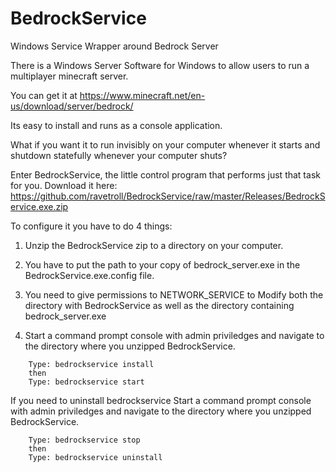 # BedrockService
Windows Service Wrapper around Bedrock Server

There is a Windows Server Software for Windows to allow users to run a multiplayer minecraft server.

You can get it at https://www.minecraft.net/en-us/download/server/bedrock/

Its easy to install and runs as a console application.

What if you want it to run invisibly on your computer whenever it starts and shutdown statefully whenever your computer shuts?

Enter BedrockService, the little control program that performs just that task for you.  Download it here: https://github.com/ravetroll/BedrockService/raw/master/Releases/BedrockService.exe.zip

To configure it you have to do 4 things:

1.  Unzip the BedrockService zip to a directory on your computer.

2.  You have to put the path to your copy of bedrock_server.exe in the BedrockService.exe.config file.

3.  You need to give permissions to NETWORK_SERVICE to Modify both the directory with BedrockService as well as the directory containing bedrock_server.exe

4.  Start a command prompt console with admin priviledges and navigate to the directory where you unzipped BedrockService.  
```
    Type: bedrockservice install   
    then
    Type: bedrockservice start
```    
If you need to uninstall bedrockservice Start a command prompt console with admin priviledges and navigate to the directory where you unzipped BedrockService.
```
    Type: bedrockservice stop
    then
    Type: bedrockservice uninstall
```    
